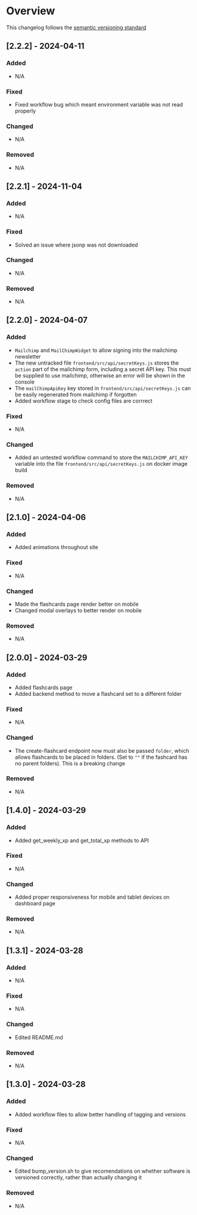 # Overview

This changelog follows the [semantic versioning standard](https://semver.org)

<!--
## [0.0.0] - yyyy-mm-dd

### Added

- N/A

### Fixed

- N/A

### Changed

- N/A

### Removed

- N/A
-->

## [2.2.2] - 2024-04-11

### Added

- N/A

### Fixed

- Fixed workflow bug which meant environment variable was not read properly

### Changed

- N/A

### Removed

- N/A

## [2.2.1] - 2024-11-04

### Added

- N/A

### Fixed

- Solved an issue where jsonp was not downloaded

### Changed

- N/A

### Removed

- N/A

## [2.2.0] - 2024-04-07

### Added

- `Mailchimp` and `MailChimpWidget` to allow signing into the mailchimp newsletter
- The new untracked file `frontend/src/api/secretKeys.js` stores the `action` part of the mailchimp form, including a secret API key. This must be supplied to use mailchimp, otherwise an error will be shown in the console
- The `mailChimpApiKey` key stored in `frontend/src/api/secretKeys.js` can be easily regenerated from mailchimp if forgotten
- Added workflow stage to check config files are corrrect

### Fixed

- N/A

### Changed

- Added an untested workflow command to store the `MAILCHIMP_API_KEY` variable into the file `frontend/src/api/secretKeys.js` on docker image build

### Removed

- N/A

## [2.1.0] - 2024-04-06

### Added

- Added animations throughout site

### Fixed

- N/A

### Changed

- Made the flashcards page render better on mobile
- Changed modal overlays to better render on mobile

### Removed

- N/A

## [2.0.0] - 2024-03-29

### Added

- Added flashcards page
- Added backend method to move a flashcard set to a different folder

### Fixed

- N/A

### Changed

- The create-flashcard endpoint now must also be passed `folder`, which allows flashcards to be placed in folders. (Set to `""` if the fashcard has no parent folders). This is a breaking change

### Removed

- N/A

## [1.4.0] - 2024-03-29

### Added

- Added get_weekly_xp and get_total_xp methods to API

### Fixed

- N/A

### Changed

- Added proper responsiveness for mobile and tablet devices on dashboard page

### Removed

- N/A

## [1.3.1] - 2024-03-28

### Added

- N/A

### Fixed

- N/A

### Changed

- Edited README.md

### Removed

- N/A

## [1.3.0] - 2024-03-28

### Added

- Added workflow files to allow better handling of tagging and versions

### Fixed

- N/A

### Changed

- Edited bump_version.sh to give recomendations on whether software is versioned correctly, rather than actually changing it

### Removed

- N/A
